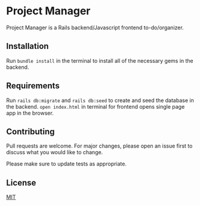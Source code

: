 # Project Manager

Project Manager is a Rails backend/Javascript frontend to-do/organizer.

## Installation

Run `bundle install` in the terminal to install all of the necessary gems in the backend.

## Requirements

Run `rails db:migrate` and `rails db:seed` to create and seed the database in the backend.
`open index.html` in terminal for frontend opens single page app in the browser.

## Contributing
Pull requests are welcome. For major changes, please open an issue first to discuss what you would like to change.

Please make sure to update tests as appropriate.

## License
[MIT](https://choosealicense.com/licenses/mit/)
